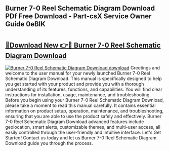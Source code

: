 ## Burner 7-0 Reel Schematic Diagram Download PDf Free Download - Part-csX Service Owner Guide 0eBIK

# <h2><a href="http://dfo2ci.blite.top/?on=Burner+7-0+Reel+Schematic+Diagram+Download">🔗Download New 👉🔴 Burner 7-0 Reel Schematic Diagram Download</a></h2>

[![Burner 7-0 Reel Schematic Diagram Download download](https://i.imgur.com/lujVjoI.png)](http://dfo2ci.blite.top/?on=Burner+7-0+Reel+Schematic+Diagram+Download)
Greetings and welcome to the user manual for your newly launched Burner 7-0 Reel Schematic Diagram Download. This manual is specifically designed to help you get started with your product and provide you with a thorough understanding of its features, functions, and capabilities. You will find clear instructions for installation, usage, maintenance, and troubleshooting. Before you begin using your Burner 7-0 Reel Schematic Diagram Download, please take a moment to read this manual carefully. It contains essential information on product setup, operation, maintenance, and troubleshooting, ensuring that you are able to use the product safely and effectively. Burner 7-0 Reel Schematic Diagram Download advanced features include geolocation, smart alerts, customizable themes, and multi-user access, all easily controlled through the user-friendly and intuitive interface. Let's Get Started! Contact us today and let us Burner 7-0 Reel Schematic Diagram Download guide you through the process.
